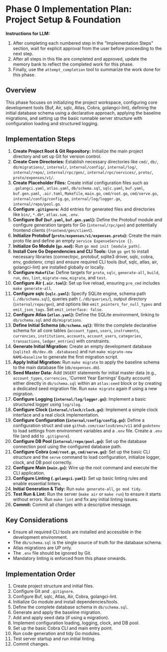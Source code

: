 # Phase 0 Implementation Plan: Project Setup & Foundation

**Instructions for LLM:**
1. After completing each numbered step in the "Implementation Steps" section, wait for explicit approval from the user before proceeding to the next step.
2. After all steps in this file are completed and approved, update the memory bank to reflect the completed work for this phase.
3. Finally, use the `attempt_completion` tool to summarize the work done for this phase.

## Overview

This phase focuses on initializing the project workspace, configuring core development tools (Buf, Air, sqlc, Atlas, Cobra, golangci-lint), defining the initial database schema using a declarative approach, applying the baseline migrations, and setting up the basic runnable server structure with configuration loading and structured logging.

## Implementation Steps

1. **Create Project Root & Git Repository:** Initialize the main project directory and set up Git for version control.
2. **Create Core Directories:** Establish necessary directories like `cmd/`, `db/`, `db/migrations/`, `internal/`, `internal/config/`, `internal/log/`, `internal/repo/`, `internal/rpc/gen/`, `internal/rpc/services/`, `proto/`, `proto/expenses/v1/`.
3. **Create Placeholder Files:** Create initial configuration files such as `.golangci.yaml`, `atlas.yaml`, `db/schema.sql`, `sqlc.yaml`, `buf.yaml`, `buf.gen.yaml`, `.air.toml`, `Makefile`, `main.go`, `cmd/root.go`, `cmd/serve.go`, `internal/config/config.go`, `internal/log/logger.go`, `internal/repo/pool.go`.
4. **Configure `.gitignore`:** Add entries for generated files and directories like `bin/`, `*.db*`, `atlas.sum`, `.env`.
5. **Configure Buf (`buf.yaml`, `buf.gen.yaml`):** Define the Protobuf module and configure generation targets for Go (`internal/rpc/gen`) and potentially frontend clients (`frontend/gen/client`).
6. **Initialize Protobuf (`proto/expenses/v1/expenses.proto`):** Create the main proto file and define an empty `service ExpenseService {}`.
7. **Initialize Go Module (`go.mod`):** Run `go mod init [module_path]`.
8. **Install Core Go Dependencies and CLI Tools:** Use `go get` to install necessary libraries (connectrpc, protobuf, sqlite3 driver, sqlc, cobra, env, godotenv, cmp) and ensure required CLI tools (buf, sqlc, atlas, air, golangci-lint) are installed globally or locally.
9. **Configure `Makefile`:** Define targets for `proto`, `sqlc`, `generate-all`, `build`, `run`, `dev`, `lint`, `migrate-new`, `migrate`, and `test`.
10. **Configure Air (`.air.toml`):** Set up live reload, ensuring `pre_cmd` includes `make generate-all`.
11. **Configure sqlc (`sqlc.yaml`):** Specify SQLite engine, schema path (`./db/schema.sql`), queries path (`./db/queries/`), output directory (`internal/repo/gen`), and options like `emit_pointers_for_null_types` and `emit_json_tags`. Set `emit_interface: false`.
12. **Configure Atlas (`atlas.yaml`):** Define the SQLite environment, linking to `db/schema.sql` and `db/migrations`.
13. **Define Initial Schema (`db/schema.sql`):** Write the complete declarative schema for all core tables (`account_types`, `users`, `instruments`, `currencies`, `institutions`, `accounts`, `account_users`, `categories`, `transactions`, `ledger_entries`) with constraints.
14. **Generate Initial Migration:** Create an empty development database (`sqlite3 db/dev.db .databases`) and run `make migrate-new NAME=baseline` to generate the first migration script.
15. **Apply Initial Migration:** Run `make migrate` to apply the baseline schema to the main database file (`db/expenses.db`).
16. **Seed Master Data:** Add `INSERT` statements for initial master data (e.g., `account_types`, `currencies`, 'Current Year Earnings' Equity account) either directly in `db/schema.sql` within an `atlas:seed` block or by creating a dedicated seed migration file. Run `make migrate` again if using a new migration.
17. **Configure Logging (`internal/log/logger.go`):** Implement a basic structured logger using `log/slog`.
18. **Configure Clock (`internal/clock/clock.go`):** Implement a simple clock interface and a real clock implementation.
19. **Configure Configuration (`internal/config/config.go`):** Define a configuration struct and use `github.com/caarlos0/env/v11` and `godotenv` to load settings from environment variables and a `.env` file. Create a `.env` file (and add to `.gitignore`).
20. **Configure DB Pool (`internal/repo/pool.go`):** Set up the database connection pool using the configured database path.
21. **Configure Cobra (`cmd/root.go`, `cmd/serve.go`):** Set up the basic CLI structure and the `serve` command to load configuration, initialize logger, clock, and DB pool correctly.
22. **Configure Main (`main.go`):** Wire up the root command and execute the CLI application.
23. **Configure Linting (`.golangci.yaml`):** Set up basic linting rules and enable essential linters.
24. **Initial Generation & Tidy:** Run `make generate-all`, `go mod tidy`.
25. **Test Run & Lint:** Run the server (`make air` or `make run`) to ensure it starts without errors. Run `make lint` and fix any initial linting issues.
26. **Commit:** Commit all changes with a descriptive message.

## Key Considerations

* Ensure all required CLI tools are installed and accessible in the development environment.
* The `db/schema.sql` is the single source of truth for the database schema.
* Atlas migrations are UP only.
* The `.env` file should be ignored by Git.
* Mandatory linting is enforced from this phase onwards.

## Implementation Order

1. Create project structure and initial files.
2. Configure Git and `.gitignore`.
3. Configure Buf, sqlc, Atlas, Air, Cobra, golangci-lint.
4. Initialize Go module and install dependencies/tools.
5. Define the complete database schema in `db/schema.sql`.
6. Generate and apply the baseline migration.
7. Add and apply seed data (if using a migration).
8. Implement configuration loading, logging, clock, and DB pool.
9. Set up the basic Cobra CLI and main entry point.
10. Run code generation and tidy Go modules.
11. Test server startup and run initial linting.
12. Commit changes.
